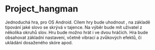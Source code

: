 # Project_hangman
Jednoduchá hra, pro OS Android.
Cílem hry bude uhodnout , na základě tipování jaké slovo se skrývá v tajence.
Na výběr bude mít uživatel z několika okruhů slov.
Hru bude možno hrát i ve dvou hráčích.
Hra bude obsahovat základní nastavení, včetně vibrací a zvůkových efektů, či ukládání dosaženého skóre apod.
